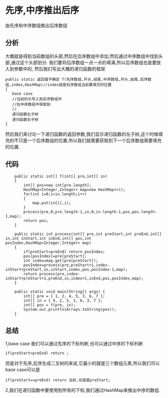 # 先序,中序推出后序
由先序和中序数组推出后序数组
## 分析
大概就是得到当前数组的头部,然后在后序数组中添加,然后通过中序数组中找到头部,通过这个头部划分.
我们要将后序数组一点一点的填满,所以后序数组也是要放入到参数中的,
然后我们写出大概的递归函数的框架
```
public static 返回值不确定 f(先序数组,开头,结尾,中序数组,开头,结尾,后序数组,index,HashMap)//index就是后序数组当前要填充的位置
{
   base case
   //当前的头写入到后序数组中
   //在中序数组中获取到
   //
   递归函数左子树
   递归函数右子树
}
```
然后我们来讨论一下递归函数的返回参数,我们显示递归函数的左子树,这个时候填充的不只是一个后序数组的位置.所以我们就需要获取到下一个后序数组需要填充的位置.
## 代码
```
    public static int[] f(int[] pre,int[] in)
    {
        int[] pos=new int[pre.length];
        HashMap<Integer,Integer> map=new HashMap<>();
        for(int i=0;i<in.length;i++)
        {
            map.put(in[i],i);
        }
        process(pre,0,pre.length-1,in,0,in.length-1,pos,pos.length-1,map);
        return pos;
    }

    public static int process(int[] pre,int preStart,int preEnd,int[] in,int inStart,int inEnd,int[] pos,int posIndex,HashMap<Integer,Integer> map)
    {
        if(preStart>preEnd) return posIndex;
        pos[posIndex]=pre[preStart];
        int index=map.get(pre[preStart]);
        posIndex=process(pre,preStart+1,index-inStart+preStart,in,inStart,index,pos,posIndex-1,map);
        return process(pre,index-inStart+preStart+1,preEnd,in,index+1,inEnd,pos,posIndex,map);
    }

    public static void main(String[] args) {
        int[] pre = { 1, 2, 4, 5, 3, 6, 7 };
        int[] in = { 4, 2, 5, 1, 6, 3, 7 };
        int[] pos = f(pre, in);
        System.out.println(Arrays.toString(pos));
    }
```
## 总结
1,base case 我们可以通过先序的下标判断,也可以通过中序的下标判断
```
if(preStart>preEnd) return ;
```
但是对于先序,后序生成二叉树的来说,它最小的就是三个数组元素,所以我们可以base case可以是
```
if(preStart==preEnd) return 当前,也就是preStart;
```
2,我们在递归函数中要使用到所有的下标,我们通过HashMap来推出中序的数组.